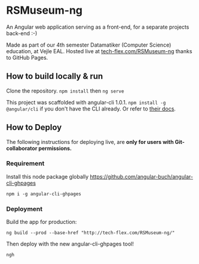 # RSMuseum-ng

An Angular web application serving as a front-end, for a separate projects back-end :-) 

Made as part of our 4th semester Datamatiker (Computer Science) education, at Vejle EAL. Hosted live at [tech-flex.com/RSMuseum-ng](http://tech-flex.com/RSMuseum-ng/) thanks to GitHub Pages.

## How to build locally & run

Clone the repository. 
`npm install` then `ng serve`

This project was scaffolded with angular-cli 1.0.1. `npm install -g @angular/cli` if you don't have the CLI already. Or refer to [their docs](https://github.com/angular/angular-cli/blob/master/README.md). 

## How to Deploy

The following instructions for deploying live, are **only for users with Git-collaborator permissions.** 

### Requirement
Install this node package globally https://github.com/angular-buch/angular-cli-ghpages

`npm i -g angular-cli-ghpages`

### Deployment

Build the app for production:

`ng build --prod --base-href "http://tech-flex.com/RSMuseum-ng/"`

Then deploy with the new angular-cli-ghpages tool!

`ngh`
